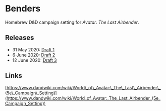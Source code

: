 # Benders

Homebrew D&D campaign setting for _Avatar: The Last Airbender_.

## Releases
- 31 May 2020: [Draft 1](drafts/draft1.pdf)
- 6 June 2020: [Draft 2](drafts/draft2.pdf)
- 12 June 2020: [Draft 3](drafts/draft3.pdf)

## Links

[https://www.dandwiki.com/wiki/World\_of\_Avatar:\_The\_Last\_Airbender\_(5e\_Campaign\_Setting)](https://www.dandwiki.com/wiki/World_of_Avatar:_The_Last_Airbender_(5e_Campaign_Setting))
